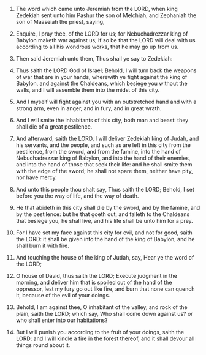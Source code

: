 1. The word which came
unto Jeremiah from the LORD, when king Zedekiah sent unto him Pashur
the son of Melchiah, and Zephaniah the son of Maaseiah the priest,
saying,

2. Enquire, I pray thee, of the LORD for us; for
Nebuchadrezzar king of Babylon maketh war against us; if so be that
the LORD will deal with us according to all his wondrous works, that
he may go up from us.

3. Then said Jeremiah unto them, Thus shall ye say to Zedekiah:

4. Thus saith the LORD God of Israel; Behold, I will turn back the
weapons of war that are in your hands, wherewith ye fight against the
king of Babylon, and against the Chaldeans, which besiege you without
the walls, and I will assemble them into the midst of this city.

5. And I myself will fight against you with an outstretched hand and
with a strong arm, even in anger, and in fury, and in great wrath.

6. And I will smite the inhabitants of this city, both man and
beast: they shall die of a great pestilence.

7. And afterward, saith the LORD, I will deliver Zedekiah king of
Judah, and his servants, and the people, and such as are left in this
city from the pestilence, from the sword, and from the famine, into
the hand of Nebuchadrezzar king of Babylon, and into the hand of their
enemies, and into the hand of those that seek their life: and he shall
smite them with the edge of the sword; he shall not spare them,
neither have pity, nor have mercy.

8. And unto this people thou shalt say, Thus saith the LORD; Behold,
I set before you the way of life, and the way of death.

9. He that abideth in this city shall die by the sword, and by the
famine, and by the pestilence: but he that goeth out, and falleth to
the Chaldeans that besiege you, he shall live, and his life shall be
unto him for a prey.

10. For I have set my face against this city for evil, and not for
good, saith the LORD: it shall be given into the hand of the king of
Babylon, and he shall burn it with fire.

11. And touching the house of the king of Judah, say, Hear ye the
word of the LORD;

12. O house of David, thus saith the LORD; Execute
judgment in the morning, and deliver him that is spoiled out of the
hand of the oppressor, lest my fury go out like fire, and burn that
none can quench it, because of the evil of your doings.

13. Behold, I am against thee, O inhabitant of the valley, and rock
of the plain, saith the LORD; which say, Who shall come down against
us? or who shall enter into our habitations?

14. But I will punish
you according to the fruit of your doings, saith the LORD: and I will
kindle a fire in the forest thereof, and it shall devour all things
round about it.